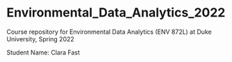 # Environmental_Data_Analytics_2022

Course repository for Environmental Data Analytics (ENV 872L) at Duke University, Spring 2022

Student Name: Clara Fast 